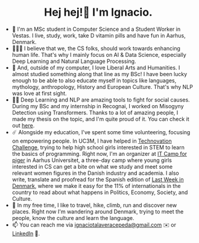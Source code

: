 <h1 align="center">Hej hej!👋 I'm Ignacio. </h1>

- 👋 I'm an MSc student in Computer Science and a Student Worker in Vestas. I live, study, work, take D vitamin pills and have fun in Aarhus, Denmark.
- 🧑🏼‍💻 I believe that we, the CS folks, should work towards enhancing human life. That's why I mainly focus on AI & Data Science, especially Deep Learning and Natural Language Processing.
- 🌱 And, outside of my computer, I love Liberal Arts and Humanities. I almost studied something along that line as my BSc! I have been lucky enough to be able to also educate myself in topics like languages, mythology, anthropology, History and European Culture. That's why NLP was love at first sight.
- ✊🏽 Deep Learning and NLP are amazing tools to fight for social causes. During my BSc and my internship in Recognai, I worked on Misogyny Detection using Transformers. Thanks to a lot of amazing people, I made my thesis on the topic, and I'm quite proud of it. You can check it out [here](https://github.com/ignacioct/Temis/blob/main/thesis.pdf).
- ☄️ Alongside my education, I've spent some time volunteering, focusing on empowering people. In UC3M, I have helped in [Technovation Challenge](https://technovationchallenge.org), trying to help high school girls interested in STEM to learn the basics of programming. Right now, I'm an organizer at [IT Camp for piger](https://itcamp.dk) in Aarhus Universitet, a three-day camp where young girls interested in CS can get a bite on what we study and meet some relevant women figures in the Danish industry and academia. I also write, translate and proofread for the Spanish edition of [Last Week in Denmark](https://lastweekdk.substack.com/p/last-week-in-denmark-1809-2509-episode), where we make it easy for the 11% of internationals in the country to read about what happens in Politics, Economy, Society, and Culture.
- 🌟 In my free time, I like to travel, hike, climb, run and discover new places. Right now I'm wandering around Denmark, trying to meet the people, know the culture and learn the language.
- 📫 You can reach me via ignaciotalaveracepeda@gmail.com ✉️ or [LinkedIn](https://www.linkedin.com/in/ignacio-talavera-cepeda/) 🤝.

<!---
ignacioct/ignacioct is a ✨ special ✨ repository because its `README.md` (this file) appears on your GitHub profile.
You can click the Preview link to take a look at your changes.
--->
